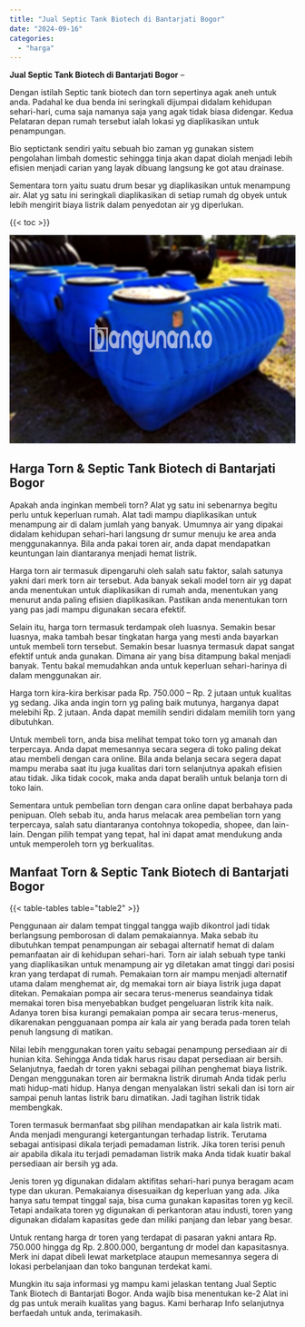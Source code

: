 ```yaml
---
title: "Jual Septic Tank Biotech di Bantarjati Bogor"
date: "2024-09-16"
categories: 
  - "harga"
---
```


**Jual Septic Tank Biotech di Bantarjati Bogor** –

Dengan istilah Septic tank biotech dan torn sepertinya agak aneh untuk anda. Padahal ke dua benda ini seringkali dijumpai didalam kehidupan sehari-hari, cuma saja namanya saja yang agak tidak biasa didengar. Kedua Pelataran depan rumah tersebut ialah lokasi yg diaplikasikan untuk penampungan.

Bio septictank sendiri yaitu sebuah bio zaman yg gunakan sistem pengolahan limbah domestic sehingga tinja akan dapat diolah menjadi lebih efisien menjadi carian yang layak dibuang langsung ke got atau drainase.

Sementara torn yaitu suatu drum besar yg diaplikasikan untuk menampung air. Alat yg satu ini seringkali diaplikasikan di setiap rumah dg obyek untuk lebih mengirit biaya listrik dalam penyedotan air yg diperlukan.

{{< toc >}}

![Jual Septic Tank Biotech di Bantarjati Bogor](/images/jual-bio-septictank-13.png)

## Harga Torn & Septic Tank Biotech di Bantarjati Bogor

Apakah anda inginkan membeli torn? Alat yg satu ini sebenarnya begitu perlu untuk keperluan rumah. Alat tadi mampu diaplikasikan untuk menampung air di dalam jumlah yang banyak. Umumnya air yang dipakai didalam kehidupan sehari-hari langsung dr sumur menuju ke area anda menggunakannya. Bila anda pakai toren air, anda dapat mendapatkan keuntungan lain diantaranya menjadi hemat listrik.

Harga torn air termasuk dipengaruhi oleh salah satu faktor, salah satunya yakni dari merk torn air tersebut. Ada banyak sekali model torn air yg dapat anda menentukan untuk diaplikasikan di rumah anda, menentukan yang menurut anda paling efisien diaplikasikan. Pastikan anda menentukan torn yang pas jadi mampu digunakan secara efektif.

Selain itu, harga torn termasuk terdampak oleh luasnya. Semakin besar luasnya, maka tambah besar tingkatan harga yang mesti anda bayarkan untuk membeli torn tersebut. Semakin besar luasnya termasuk dapat sangat efektif untuk anda gunakan. Dimana air yang bisa ditampung bakal menjadi banyak. Tentu bakal memudahkan anda untuk keperluan sehari-harinya di dalam menggunakan air.

Harga torn kira-kira berkisar pada Rp. 750.000 – Rp. 2 jutaan untuk kualitas yg sedang. Jika anda ingin torn yg paling baik mutunya, harganya dapat melebihi Rp. 2 jutaan. Anda dapat memilih sendiri didalam memilih torn yang dibutuhkan.

Untuk membeli torn, anda bisa melihat tempat toko torn yg amanah dan terpercaya. Anda dapat memesannya secara segera di toko paling dekat atau membeli dengan cara online. Bila anda belanja secara segera dapat mampu meraba saat itu juga kualitas dari torn selanjutnya apakah efisien atau tidak. Jika tidak cocok, maka anda dapat beralih untuk belanja torn di toko lain.

Sementara untuk pembelian torn dengan cara online dapat berbahaya pada penipuan. Oleh sebab itu, anda harus melacak area pembelian torn yang terpercaya, salah satu diantaranya contohnya tokopedia, shopee, dan lain-lain. Dengan pilih tempat yang tepat, hal ini dapat amat mendukung anda untuk memperoleh torn yg berkualitas.

## Manfaat Torn & Septic Tank Biotech di Bantarjati Bogor

{{< table-tables table="table2" >}}

Penggunaan air dalam tempat tinggal tangga wajib dikontrol jadi tidak berlangsung pemborosan di dalam pemakaiannya. Maka sebab itu dibutuhkan tempat penampungan air sebagai alternatif hemat di dalam pemanfaatan air di kehidupan sehari-hari. Torn air ialah sebuah type tanki yang diaplikasikan untuk menampung air yg diletakan amat tinggi dari posisi kran yang terdapat di rumah. Pemakaian torn air mampu menjadi alternatif utama dalam menghemat air, dg memakai torn air biaya listrik juga dapat ditekan. Pemakaian pompa air secara terus-menerus seandainya tidak memakai toren bisa menyebabkan budget pengeluaran listrik kita naik. Adanya toren bisa kurangi pemakaian pompa air secara terus-menerus, dikarenakan pengguanaan pompa air kala air yang berada pada toren telah penuh langsung di matikan.

Nilai lebih menggunakan toren yaitu sebagai penampung persediaan air di hunian kita. Sehingga Anda tidak harus risau dapat persediaan air bersih. Selanjutnya, faedah dr toren yakni sebagai pilihan penghemat biaya listrik. Dengan menggunakan toren air bermakna listrik dirumah Anda tidak perlu mati hidup-mati hidup. Hanya dengan menyalakan listri sekali dan isi torn air sampai penuh lantas listrik baru dimatikan. Jadi tagihan listrik tidak membengkak.

Toren termasuk bermanfaat sbg pilihan mendapatkan air kala listrik mati. Anda menjadi mengurangi ketergantungan terhadap listrik. Terutama sebagai antisipasi dikala terjadi pemadaman listrik. Jika toren terisi penuh air apabila dikala itu terjadi pemadaman listrik maka Anda tidak kuatir bakal persediaan air bersih yg ada.

Jenis toren yg digunakan didalam aktifitas sehari-hari punya beragam acam type dan ukuran. Pemakaianya disesuaikan dg keperluan yang ada. Jika hanya satu tempat tinggal saja, bisa cuma gunakan kapasitas toren yg kecil. Tetapi andaikata toren yg digunakan di perkantoran atau industi, toren yang digunakan didalam kapasitas gede dan miliki panjang dan lebar yang besar.

Untuk rentang harga dr toren yang terdapat di pasaran yakni antara Rp. 750.000 hingga dg Rp. 2.800.000, bergantung dr model dan kapasitasnya. Merk ini dapat dibeli lewat marketplace ataupun memesannya segera di lokasi perbelanjaan dan toko bangunan terdekat kami.

Mungkin itu saja informasi yg mampu kami jelaskan tentang Jual Septic Tank Biotech di Bantarjati Bogor. Anda wajib bisa menentukan ke-2 Alat ini dg pas untuk meraih kualitas yang bagus. Kami berharap Info selanjutnya berfaedah untuk anda, terimakasih.
